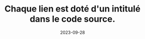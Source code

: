 ---
N: '131'
Rubrique: Liens
title: Chaque lien est doté d'un intitulé dans le code source. 
detail: Chaque lien est doté d'un intitulé dans le code source. 
abstract: 
categories: [" Liens"]
agrege: O4131-E039
opquast: '4 131'
indiceebook: '39'
description: "Règle n° 039"
weight:  039
actif: '1'
layout: rules
date: 2023-09-28
tags: ["", ""]
objectif: ["", ""]
Meo: [""]
Controle: ""
Author: ["Opquast"]
steps: ["", ""]
---